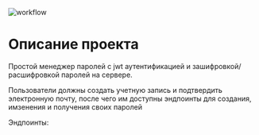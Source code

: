 ![workflow](https://github.com/Turianpy/password_manager/actions/workflows/main.yml/badge.svg)

# Описание проекта

Простой менеджер паролей с jwt аутентификацией и зашифровкой/расшифровкой паролей на сервере.

Пользователи должны создать учетную запись и подтвердить электронную почту, после чего им доступны эндпоинты для создания, имзенения и получения своих паролей

Эндпоинты:

```

```